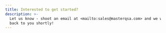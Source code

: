 ```yaml
---
title: Interested to get started?
description: >-
  Let us know - shoot an email at <mailto:sales@masterqsa.com> and we will get
  back to you shortly!
---
```


